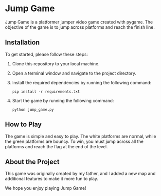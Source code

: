 
# Jump Game

Jump Game is a platformer jumper video game created with pygame. The objective of the game is to jump across platforms and reach the finish line.

## Installation

To get started, please follow these steps:

1. Clone this repository to your local machine.
2. Open a terminal window and navigate to the project directory.
3. Install the required dependencies by running the following command:

    ```
    pip install -r requirements.txt
    ```

4. Start the game by running the following command:

    ```
    python jump_game.py
    ```

## How to Play

The game is simple and easy to play. The white platforms are normal, while the green platforms are bouncy. To win, you must jump across all the platforms and reach the flag at the end of the level.

## About the Project

This game was originally created by my father, and I added a new map and additional features to make it more fun to play.

We hope you enjoy playing Jump Game!
